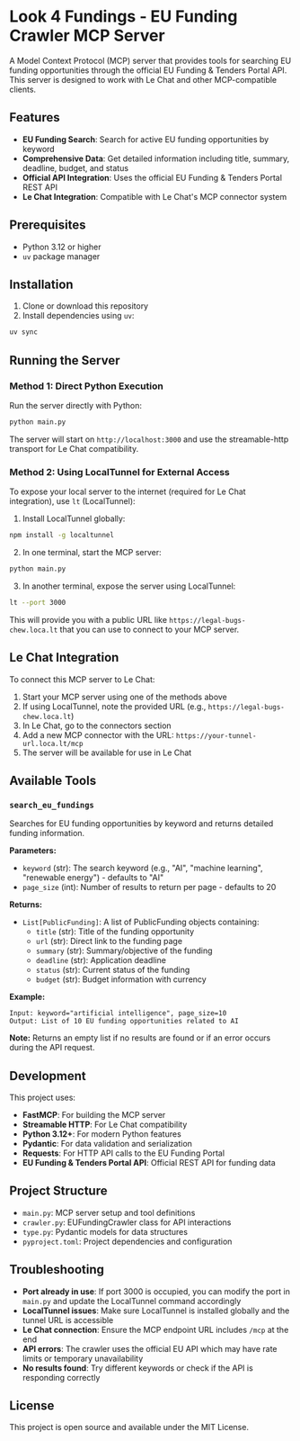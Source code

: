 # Look 4 Fundings - EU Funding Crawler MCP Server

A Model Context Protocol (MCP) server that provides tools for searching EU funding opportunities through the official EU Funding & Tenders Portal API. This server is designed to work with Le Chat and other MCP-compatible clients.

## Features

- **EU Funding Search**: Search for active EU funding opportunities by keyword
- **Comprehensive Data**: Get detailed information including title, summary, deadline, budget, and status
- **Official API Integration**: Uses the official EU Funding & Tenders Portal REST API
- **Le Chat Integration**: Compatible with Le Chat's MCP connector system

## Prerequisites

- Python 3.12 or higher
- `uv` package manager

## Installation

1. Clone or download this repository
2. Install dependencies using `uv`:

```bash
uv sync
```

## Running the Server

### Method 1: Direct Python Execution

Run the server directly with Python:

```bash
python main.py
```

The server will start on `http://localhost:3000` and use the streamable-http transport for Le Chat compatibility.

### Method 2: Using LocalTunnel for External Access

To expose your local server to the internet (required for Le Chat integration), use `lt` (LocalTunnel):

1. Install LocalTunnel globally:
```bash
npm install -g localtunnel
```

2. In one terminal, start the MCP server:
```bash
python main.py
```

3. In another terminal, expose the server using LocalTunnel:
```bash
lt --port 3000
```

This will provide you with a public URL like `https://legal-bugs-chew.loca.lt` that you can use to connect to your MCP server.

## Le Chat Integration

To connect this MCP server to Le Chat:

1. Start your MCP server using one of the methods above
2. If using LocalTunnel, note the provided URL (e.g., `https://legal-bugs-chew.loca.lt`)
3. In Le Chat, go to the connectors section
4. Add a new MCP connector with the URL: `https://your-tunnel-url.loca.lt/mcp`
5. The server will be available for use in Le Chat

## Available Tools

### `search_eu_fundings`
Searches for EU funding opportunities by keyword and returns detailed funding information.

**Parameters:**
- `keyword` (str): The search keyword (e.g., "AI", "machine learning", "renewable energy") - defaults to "AI"
- `page_size` (int): Number of results to return per page - defaults to 20

**Returns:**
- `List[PublicFunding]`: A list of PublicFunding objects containing:
  - `title` (str): Title of the funding opportunity
  - `url` (str): Direct link to the funding page
  - `summary` (str): Summary/objective of the funding
  - `deadline` (str): Application deadline
  - `status` (str): Current status of the funding
  - `budget` (str): Budget information with currency

**Example:**
```
Input: keyword="artificial intelligence", page_size=10
Output: List of 10 EU funding opportunities related to AI
```

**Note:** Returns an empty list if no results are found or if an error occurs during the API request.

## Development

This project uses:
- **FastMCP**: For building the MCP server
- **Streamable HTTP**: For Le Chat compatibility
- **Python 3.12+**: For modern Python features
- **Pydantic**: For data validation and serialization
- **Requests**: For HTTP API calls to the EU Funding Portal
- **EU Funding & Tenders Portal API**: Official REST API for funding data

## Project Structure

- `main.py`: MCP server setup and tool definitions
- `crawler.py`: EUFundingCrawler class for API interactions
- `type.py`: Pydantic models for data structures
- `pyproject.toml`: Project dependencies and configuration

## Troubleshooting

- **Port already in use**: If port 3000 is occupied, you can modify the port in `main.py` and update the LocalTunnel command accordingly
- **LocalTunnel issues**: Make sure LocalTunnel is installed globally and the tunnel URL is accessible
- **Le Chat connection**: Ensure the MCP endpoint URL includes `/mcp` at the end
- **API errors**: The crawler uses the official EU API which may have rate limits or temporary unavailability
- **No results found**: Try different keywords or check if the API is responding correctly

## License

This project is open source and available under the MIT License.
